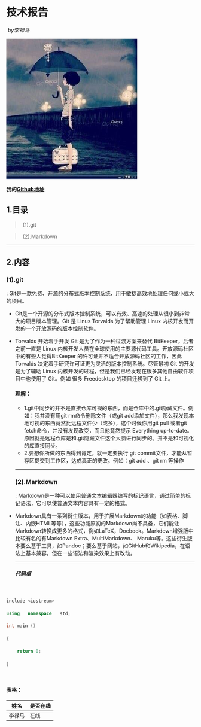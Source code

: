 #                                               技术报告



​                                  *by李禄马*

![头像](https://github.com/Luma123/liluma-/blob/master/touxiang/touxiang.jpg?raw=true"头像")

**我的[Github地址](https://github.com/Luma123)**

## 1.目录

> ​    (1).git

> ​    (2).Markdown

***

## 2.内容

###    (1).git

:	Git是一款免费、开源的分布式版本控制系统，用于敏捷高效地处理任何或小或大的项目。

* Git是一个开源的分布式版本控制系统，可以有效、高速的处理从很小到非常大的项目版本管理。Git 是 Linus Torvalds 为了帮助管理 Linux 内核开发而开发的一个开放源码的版本控制软件。

* Torvalds 开始着手开发 Git 是为了作为一种过渡方案来替代 BitKeeper，后者之前一直是 Linux 内核开发人员在全球使用的主要源代码工具。开放源码社区中的有些人觉得BitKeeper 的许可证并不适合开放源码社区的工作，因此 Torvalds 决定着手研究许可证更为灵活的版本控制系统。尽管最初 Git 的开发是为了辅助 Linux 内核开发的过程，但是我们已经发现在很多其他自由软件项目中也使用了 Git。例如 很多 Freedesktop 的项目迁移到了 Git 上。

  ####  理解：

  * 1.git中同步的并不是直接仓库可视的东西，而是仓库中的.git隐藏文件。例如：我并没有用git rm命令删除文件（或git add添加文件），那么我发现本地可视的东西竟然比远程文件少（或多），这个时候你用git pull   或者git fetch命令，并没有发现改变，而且他竟然提示 Everything  up-to-date。原因就是远程仓库是和.git隐藏文件这个大脑进行同步的。并不是和可视化的库直接同步。
  * 2.要想你所做的东西得到肯定，就一定要执行 git commit文件，才能从暂存区提交到工作区，达成真正的更改。例如：git add 、git rm 等操作

  ***

  ### (2).Markdown

  :	Markdown是一种可以使用普通文本编辑器编写的标记语言，通过简单的标记语法，它可以使普通文本内容具有一定的格式。

* Markdown具有一系列衍生版本，用于扩展Markdown的功能（如表格、脚注、内嵌HTML等等），这些功能原初的Markdown尚不具备，它们能让Markdown转换成更多的格式，例如LaTeX，Docbook。Markdown增强版中比较有名的有Markdown Extra、MultiMarkdown、 Maruku等。这些衍生版本要么基于工具，如Pandoc；要么基于网站，如GitHub和Wikipedia，在语法上基本兼容，但在一些语法和渲染效果上有改动。

  ****

  #####                                                    代码框

  ​ 

```c++
include <iostream>

using   namespace   std;

int main ()

{

    return 0;

}
```

​	

####                                                表格：



| 姓名   | 是否在线 |
| ---- | ---- |
| 李禄马  | 在线   |



